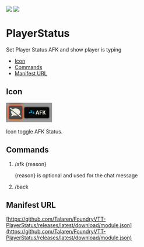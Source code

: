 ![](https://img.shields.io/badge/Foundry-9.269-ready)
![](https://img.shields.io/badge/Foundry-10.276-ready)

# PlayerStatus

Set Player Status AFK and show player is typing

* [Icon](#icon)
* [Commands](#commands)
* [Manifest URL](#manifest-url)

## Icon
![Afk Icon](img/afk_icon.webp "Afk Icon")

Icon toggle AFK Status.

## Commands

1. /afk {reason}

	{reason} is optional and used for the chat message
2. /back

## Manifest URL

[https://github.com/Talaren/FoundryVTT-PlayerStatus/releases/latest/download/module.json](https://github.com/Talaren/FoundryVTT-PlayerStatus/releases/latest/download/module.json)